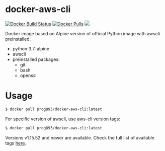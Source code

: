 # docker-aws-cli
[![Docker Build Status](https://img.shields.io/docker/build/prog893/docker-aws-cli.svg)](https://hub.docker.com/r/prog893/docker-aws-cli/) [![Docker Pulls](https://img.shields.io/docker/pulls/prog893/docker-aws-cli.svg)](https://hub.docker.com/r/prog893/docker-aws-cli/) [![](https://images.microbadger.com/badges/image/prog893/docker-aws-cli.svg)](https://microbadger.com/images/prog893/docker-aws-cli "Get your own image badge on microbadger.com")

Docker image based on Alpine version of official Python image with awscli preinstalled.
- python:3.7-alpine
- awscli
- preinstalled packages:
  - git
  - bash
  - openssl

# Usage
```bash
$ docker pull prog893/docker-aws-cli:latest
```

For specific version of awscli, use aws-cli version tags:
```bash
$ docker pull prog893/docker-aws-cli:latest
```

Versions v1.15.52 and newer are available. Check the full list of available tags [here](https://cloud.docker.com/repository/docker/prog893/docker-aws-cli/tags).
